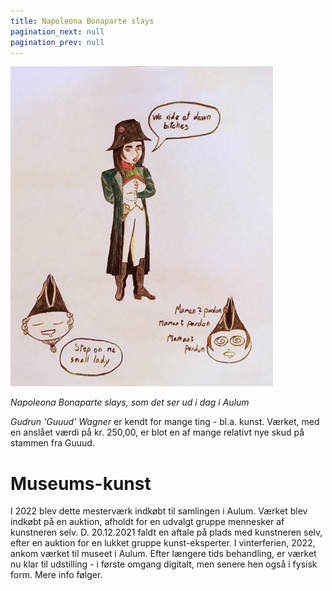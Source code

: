 ```yaml
---
title: Napoleona Bonaparte slays
pagination_next: null
pagination_prev: null
---
```


[![Napoleona Bonaparte slays](/img/art/napo_LRes_front.jpg)](/img/art/napo_HRes_front.jpg)

*Napoleona Bonaparte slays, som det ser ud i dag i Aulum*

*Gudrun 'Guuud' Wagner* er kendt for mange ting - bl.a. kunst. Værket, med en anslået værdi på kr. 250,00, er blot en af mange relativt nye skud på stammen fra Guuud.

# Museums-kunst

I 2022 blev dette mesterværk indkøbt til samlingen i Aulum. Værket blev indkøbt på en auktion, afholdt for en udvalgt gruppe mennesker af kunstneren selv.
D. 20.12.2021 faldt en aftale på plads med kunstneren selv, efter en auktion for en lukket gruppe kunst-eksperter. I vinterferien, 2022, ankom værket til museet i Aulum. Efter længere tids behandling, er værket nu klar til udstilling - i første omgang digitalt, men senere hen også i fysisk form. Mere info følger.